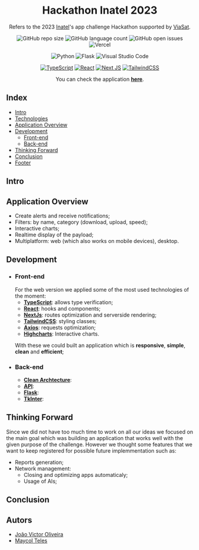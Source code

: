 <h1 align="center"> Hackathon Inatel 2023 </h1>

<p align="center">Refers to the 2023 <a href='https://inatel.br/'>Inatel</a>'s app challenge Hackathon supported by <a href='https://www.viasat.com/'>ViaSat</a>.</p>

<div id='technology' align="center">

![GitHub repo size](https://img.shields.io/github/repo-size/jvoliveirag/Hackathon-Inatel-2023)
![GitHub language count](https://img.shields.io/github/languages/count/jvoliveirag/Hackathon-Inatel-2023)
![GitHub open issues](https://img.shields.io/github/issues/jvoliveirag/Hackathon-Inatel-2023)
![Vercel](https://vercelbadge.vercel.app/api/jvoliveirag/Hackathon-Inatel-2023)

![Python](https://img.shields.io/badge/python-3670A0?style=for-the-badge&logo=python&logoColor=ffdd54)
![Flask](https://img.shields.io/badge/flask-%23000.svg?style=for-the-badge&logo=flask&logoColor=white)
![Visual Studio Code](https://img.shields.io/badge/Visual%20Studio%20Code-0078d7.svg?style=for-the-badge&logo=visual-studio-code&logoColor=white)

<a href='#TS'>![TypeScript](https://img.shields.io/badge/typescript-%23007ACC.svg?style=for-the-badge&logo=typescript&logoColor=white)</a>
<a href='#react'>![React](https://img.shields.io/badge/react-%2320232a.svg?style=for-the-badge&logo=react&logoColor=%2361DAFB)</a>
<a href='#next'>![Next JS](https://img.shields.io/badge/Next-black?style=for-the-badge&logo=next.js&logoColor=white)</a>
<a href='#tailwind'>![TailwindCSS](https://img.shields.io/badge/tailwindcss-%2338B2AC.svg?style=for-the-badge&logo=tailwind-css&logoColor=white)</a>

You can check the application <b><u><a href='https://ntracker.vercel.app/'>here</a></u></b>.

</div>

## Index

- <a href="#intro">Intro</a>
- <a href="#technology">Technologies</a>
- <a href="#app">Application Overview</a>
- <a href='#dev'>Development</a>
  - <a href='#front'>Front-end</a>
  - <a href='#back'>Back-end</a>
- <a href='#future'>Thinking Forward</a>
- <a href="#concl">Conclusion</a>
- <a href="#footer">Footer</a>

<h2 id="intro" align="left">Intro</h2>

<h2 id="app" align="left">Application Overview</h2>

- Create alerts and receive notifications;
- Filters: by name, category (download, upload, speed);
- Interactive charts;
- Realtime display of the payload;
- Multiplatform: web (which also works on mobile devices), desktop.

<h2 id="dev" align="left">Development</h2>

- <h3 id="front" align="left">Front-end</h3>
    For the web version we applied some of the most used technologies of the moment:

  - <a id='TS'><b><u>TypeScript</u></b>: allows type verification;</a>
  - <a id='react'><b><u>React</u></b>: hooks and components;</a>
  - <a id='next'><b><u>NextJs</u></b>: routes optimization and serverside rendering;</a>
  - <a id='tailwind'><b><u>TailwindCSS</u></b>: styling classes;</a>
  - <b><u>Axios</u></b>: requests optimization;
  - <b><u>Highcharts</u></b>: Interactive charts.

  With these we could built an application which is <b>responsive</b>, <b>simple</b>, <b>clean</b> and <b>efficient</b>;

- <h3 id="back" align="left">Back-end</h3>

  - <b><u>Clean Archtecture</u></b>:
  - <b><u>API</u></b>:
  - <b><u>Flask</u></b>:
  - <b><u>TkInter</u></b>:

<h2 id="future" align="left">Thinking Forward</h2>
    Since we did not have too much time to work on all our ideas we focused on the main goal which was building an application that works well with the given purpose of the challenge. However we thought some features that we want to keep registered for possible future implemmentation such as: 
    
 - Reports generation;
 - Network management:
    - Closing and optimizing apps automaticaly;
    - Usage of AIs;

<h2 id="concl" align="left">Conclusion</h2>

<h2 id="footer" align="left">Autors</h2>

- [João Victor Oliveira](https://github.com/jvoliveirag)
- [Maycol Teles](https://github.com/MaycolTeles)
